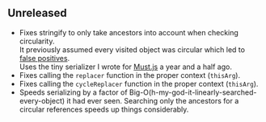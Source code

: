 ## Unreleased

- Fixes stringify to only take ancestors into account when checking circularity.  
  It previously assumed every visited object was circular which led to [false positives][issue9].  
  Uses the tiny serializer I wrote for [Must.js][must] a year and a half ago.
- Fixes calling the `replacer` function in the proper context (`thisArg`).
- Fixes calling the `cycleReplacer` function in the proper context (`thisArg`).
- Speeds serializing by a factor of Big-O(h-my-god-it-linearly-searched-every-object) it had ever seen. Searching only
  the ancestors for a circular references speeds up things considerably.

[must]: https://github.com/moll/js-must

[issue9]: https://github.com/isaacs/json-stringify-safe/issues/9
